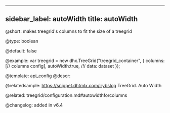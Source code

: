 
---
sidebar_label: autoWidth
title: autoWidth
---          

@short: makes treegrid's columns to fit the size of a treegrid





@type: boolean

@default: false

@example: 
var treegrid = new dhx.TreeGrid("treegrid_container", {
    columns: [// columns config],
    autoWidth:true, /*!*/
    data: dataset
});


@template:	api_config
@descr: 

@relatedsample: https://snippet.dhtmlx.com/irybslog	TreeGrid. Auto Width

@related: treegrid/configuration.md#autowidthforcolumns

@changelog: added in v6.4

